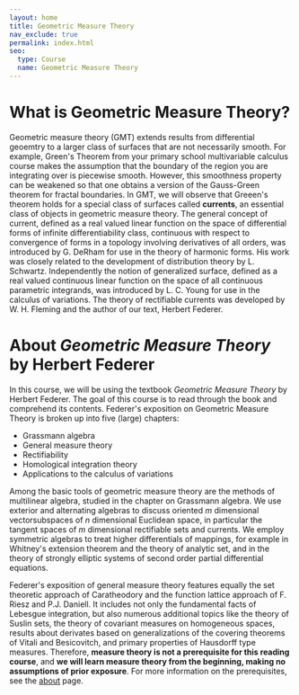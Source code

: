 ```yaml
---
layout: home
title: Geometric Measure Theory
nav_exclude: true
permalink: index.html
seo:
  type: Course
  name: Geometric Measure Theory
---
```


# What is Geometric Measure Theory?

Geometric measure theory (GMT) extends results from differential geoemtry to a larger class of surfaces that are not necessarily smooth. For example, Green's Theorem from your primary school multivariable calculus course makes the assumption that the boundary of the region you are integrating over is piecewise smooth. However, this smoothness property can be weakened so that one obtains a version of the Gauss-Green theorem for fractal boundaries. In GMT, we will observe that Greeen's theorem holds for a special class of surfaces called **currents**, an essential class of objects in geometric measure theory. The general concept of current, defined as a real valued linear function on the space of differential forms of infinite differentiability class, continuous with respect to convergence of forms in a topology involving derivatives of all orders, was introduced by G. DeRham for use in the theory of harmonic forms. His work was closely related to the development of distribution theory by L. Schwartz. Independently the notion of generalized surface, defined as a real valued continuous linear function on the space of all continuous parametric integrands, was introduced by L. C. Young for use in the calculus of variations. The theory of rectifiable currents was developed by W. H. Fleming and the author of our text, Herbert Federer. 


# About *Geometric Measure Theory* by Herbert Federer

In this course, we will be using the textbook *Geometric Measure Theory* by Herbert Federer. The goal of this course is to read through the book and comprehend its contents. Federer's exposition on Geometric Measure Theory is broken up into five (large) chapters:

- Grassmann algebra
- General measure theory
- Rectifiability
- Homological integration theory
- Applications to the calculus of variations

Among the basic tools of geometric measure theory are the methods of multilinear algebra, studied in the chapter on Grassmann algebra. We use exterior and alternating algebras to discuss oriented *m* dimensional vectorsubspaces of *n* dimensional Euclidean space, in particular the tangent spaces of *m* dimensional rectifiable sets and currents. We employ symmetric algebras to treat higher differentials of mappings, for example in Whitney's extension theorem and the theory of analytic set, and in
the theory of strongly elliptic systems of second order partial differential equations.  

Federer's exposition of general measure theory features equally the set theoretic approach of Caratheodory and the function lattice approach of F. Riesz and P.J. Daniell. It includes not only the fundamental facts of Lebesgue integration, but also numerous additional topics like the theory of Suslin sets, the theory of covariant measures on homogeneous spaces, results about derivates based on generalizations of the covering theorems of Vitali and Besicovitch, and primary properties of Hausdorff type measures. Therefore, **measure theory is not a prerequisite for this reading course**, and **we will learn measure theory from the beginning, making no assumptions of prior exposure**. For more information on the prerequisites, see the [about](about.md) page. 

